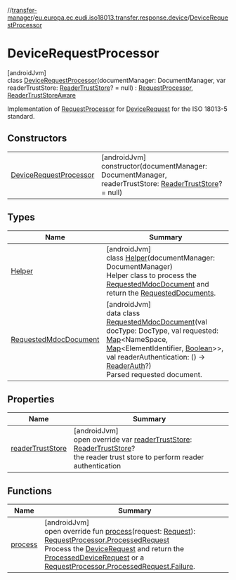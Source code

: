 //[transfer-manager](../../../index.md)/[eu.europa.ec.eudi.iso18013.transfer.response.device](../index.md)/[DeviceRequestProcessor](index.md)

# DeviceRequestProcessor

[androidJvm]\
class [DeviceRequestProcessor](index.md)(documentManager: DocumentManager, var readerTrustStore: [ReaderTrustStore](../../eu.europa.ec.eudi.iso18013.transfer.readerauth/-reader-trust-store/index.md)? = null) : [RequestProcessor](../../eu.europa.ec.eudi.iso18013.transfer.response/-request-processor/index.md), [ReaderTrustStoreAware](../../eu.europa.ec.eudi.iso18013.transfer.readerauth/-reader-trust-store-aware/index.md)

Implementation of [RequestProcessor](../../eu.europa.ec.eudi.iso18013.transfer.response/-request-processor/index.md) for [DeviceRequest](../-device-request/index.md) for the ISO 18013-5 standard.

## Constructors

| | |
|---|---|
| [DeviceRequestProcessor](-device-request-processor.md) | [androidJvm]<br>constructor(documentManager: DocumentManager, readerTrustStore: [ReaderTrustStore](../../eu.europa.ec.eudi.iso18013.transfer.readerauth/-reader-trust-store/index.md)? = null) |

## Types

| Name | Summary |
|---|---|
| [Helper](-helper/index.md) | [androidJvm]<br>class [Helper](-helper/index.md)(documentManager: DocumentManager)<br>Helper class to process the [RequestedMdocDocument](-requested-mdoc-document/index.md) and return the [RequestedDocuments](../../eu.europa.ec.eudi.iso18013.transfer.response/-requested-documents/index.md). |
| [RequestedMdocDocument](-requested-mdoc-document/index.md) | [androidJvm]<br>data class [RequestedMdocDocument](-requested-mdoc-document/index.md)(val docType: DocType, val requested: [Map](https://kotlinlang.org/api/latest/jvm/stdlib/kotlin-stdlib/kotlin.collections/-map/index.html)&lt;NameSpace, [Map](https://kotlinlang.org/api/latest/jvm/stdlib/kotlin-stdlib/kotlin.collections/-map/index.html)&lt;ElementIdentifier, [Boolean](https://kotlinlang.org/api/latest/jvm/stdlib/kotlin-stdlib/kotlin/-boolean/index.html)&gt;&gt;, val readerAuthentication: () -&gt; [ReaderAuth](../../eu.europa.ec.eudi.iso18013.transfer.response/-reader-auth/index.md)?)<br>Parsed requested document. |

## Properties

| Name | Summary |
|---|---|
| [readerTrustStore](reader-trust-store.md) | [androidJvm]<br>open override var [readerTrustStore](reader-trust-store.md): [ReaderTrustStore](../../eu.europa.ec.eudi.iso18013.transfer.readerauth/-reader-trust-store/index.md)?<br>the reader trust store to perform reader authentication |

## Functions

| Name | Summary |
|---|---|
| [process](process.md) | [androidJvm]<br>open override fun [process](process.md)(request: [Request](../../eu.europa.ec.eudi.iso18013.transfer.response/-request/index.md)): [RequestProcessor.ProcessedRequest](../../eu.europa.ec.eudi.iso18013.transfer.response/-request-processor/-processed-request/index.md)<br>Process the [DeviceRequest](../-device-request/index.md) and return the [ProcessedDeviceRequest](../-processed-device-request/index.md) or a [RequestProcessor.ProcessedRequest.Failure](../../eu.europa.ec.eudi.iso18013.transfer.response/-request-processor/-processed-request/-failure/index.md). |
